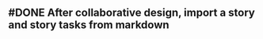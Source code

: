 ## #DONE After collaborative design, import a story and story tasks from markdown
<!-- #story -->
<!-- created:2023-09-12T13:05:36.035Z task-id:g4ihW order:-140 story-id:Import-tasks -->
